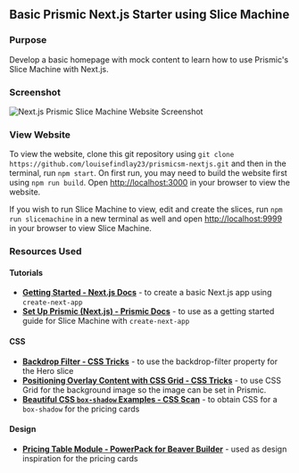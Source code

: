 ## Basic Prismic Next.js Starter using Slice Machine

### Purpose

Develop a basic homepage with mock content to learn how to use Prismic's Slice Machine with Next.js.

### Screenshot

![Next.js Prismic Slice Machine Website Screenshot](https://user-images.githubusercontent.com/26024131/216591081-fea98d17-1061-4bef-908c-ac8690872a10.png)

### View Website

To view the website, clone this git repository using `git clone https://github.com/louisefindlay23/prismicsm-nextjs.git` and then in the terminal, run `npm start`. On first run, you may need to build the website first using `npm run build`. Open [http://localhost:3000](http://localhost:3000) in your browser to view the website.

If you wish to run Slice Machine to view, edit and create the slices, run `npm run slicemachine` in a new terminal as well and open [http://localhost:9999](http://localhost:9999) in your browser to view Slice Machine.

### Resources Used

#### Tutorials

- **[Getting Started - Next.js Docs](https://nextjs.org/docs/getting-started)** - to create a basic Next.js app using `create-next-app`
- **[Set Up Prismic (Next.js) - Prismic Docs](https://prismic.io/docs/setup-nextjs)** - to use as a getting started guide for Slice Machine with `create-next-app`

#### CSS

- **[Backdrop Filter - CSS Tricks](https://css-tricks.com/the-backdrop-filter-css-property)** - to use the backdrop-filter property for the Hero slice
- **[Positioning Overlay Content with CSS Grid - CSS Tricks](https://css-tricks.com/positioning-overlay-content-with-css-grid)** - to use CSS Grid for the background image so the image can be set in Prismic.
- **[Beautiful CSS `box-shadow` Examples - CSS Scan](https://getcssscan.com/css-box-shadow-examples)** - to obtain CSS for a `box-shadow` for the pricing cards

#### Design

- **[Pricing Table Module - PowerPack for Beaver Builder](https://wpbeaveraddons.com/demo/pricing-table-module)** - used as design inspiration for the pricing cards
